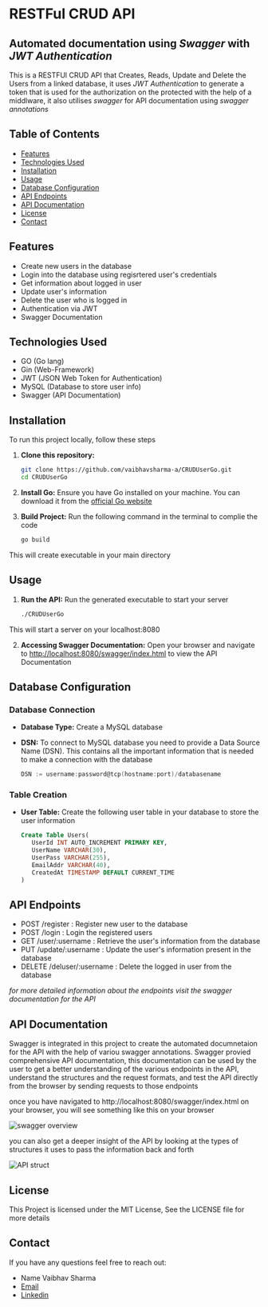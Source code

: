 # RESTFul CRUD API
## Automated documentation using _Swagger_ with _JWT Authentication_
This is a RESTFUl CRUD API that Creates, Reads, Update and Delete the Users from a linked database, it uses _JWT Authentication_ to generate a token that is used for the authorization on the protected with the help of a middlware, it also utilises _swagger_ for API documentation using _swagger annotations_

## Table of Contents
- [Features](#features)
- [Technologies Used](#technologies-used)
- [Installation](#installation)
- [Usage](#usage)
- [Database Configuration](#database-configuration)
- [API Endpoints](#api-endpoints)
- [API Documentation](#api-documentation)
- [License](#license)
- [Contact](#contact)

## Features
- Create new users in the database
- Login into the database using regisrtered user's credentials
- Get information about logged in user
- Update user's information
- Delete the user who is logged in
- Authentication via JWT
- Swagger Documentation

## Technologies Used
- GO (Go lang)
- Gin (Web-Framework)
- JWT (JSON Web Token for Authentication)
- MySQL (Database to store user info)
- Swagger (API Documentation)

## Installation
To run this project locally, follow these steps

1. **Clone this repository:**
   
   ```bash
   git clone https://github.com/vaibhavsharma-a/CRUDUserGo.git
   cd CRUDUserGo

2. **Install Go:** Ensure you have Go installed on your machine. You can download it from the [official Go website](https://go.dev/dl/)
   
3. **Build Project:** Run the following command in the terminal to complie the code
   
   ```bash
   go build
This will create executable in your main directory

## Usage

1. **Run the API:** Run the generated executable to start your server
   ```bash
   ./CRUDUserGo
This will start a server on your localhost:8080

2. **Accessing Swagger Documentation:** Open your browser and navigate to [http://localhost:8080/swagger/index.html](http://localhost:8080/swagger/index.html) to view the API Documentation

## Database Configuration

### Database Connection

- **Database Type:** Create a MySQL database
  
- **DSN:** To connect to MySQL database you need to provide a Data Source Name (DSN). This contains all the important information that is needed to make a connection with the database
  ```Go
  DSN := username:password@tcp(hostname:port)/databasename

### Table Creation

- **User Table:** Create the following user table in your database to store the user information
   ```sql
   Create Table Users(
      UserId INT AUTO_INCREMENT PRIMARY KEY,
      UserName VARCHAR(30),
      UserPass VARCHAR(255),
      EmailAddr VARCHAR(40),
      CreatedAt TIMESTAMP DEFAULT CURRENT_TIME
   )

## API Endpoints

- POST /register : Register new user to the database
- POST /login : Login the registered users
- GET /user/:username : Retrieve the user's information from the database
- PUT /update/:username : Update the user's information present in the database
- DELETE /deluser/:username : Delete the logged in user from the database

_for more detailed information about the endpoints visit the swagger documentation for the API_

## API Documentation

Swagger is integrated in this project to create the automated documnetaion for the API with the help of variou swagger annotations. Swagger provied comprehensive API documentation, this documentation can be used by the user to get a better understanding of the various endpoints in the API, understand the structures and the request formats, and test the API directly from the browser by sending requests to those endpoints 

once you have navigated to http://localhost:8080/swagger/index.html on your browser, you will see something like this on your browser

![swagger overview](images/swagger.png)

you can also get a deeper insight of the API by looking at the types of structures it uses to pass the information back and forth

![API struct](images/models.png)

## License

This Project is licensed under the MIT License, See the LICENSE file for more details

## Contact

If you have any questions feel free to reach out:

- Name Vaibhav Sharma
- [Email](Vaibhav1863sharma@gmail.com)
- [Linkedin](https://www.linkedin.com/in/sharmaaavaibhav/)
  


  
